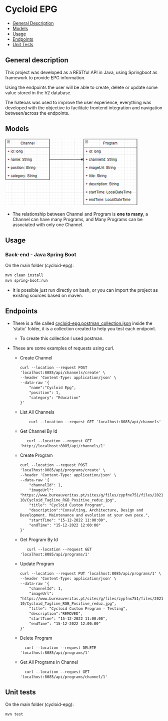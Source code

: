 # Cycloid EPG

- [General Description](#general_description)
- [Models](#models)
- [Usage](#usage)
- [Endpoints](#endpoints)
- [Unit Tests](#unit_tests)

## <a name="general_description">General description</a>
This project was developed as a RESTful API in Java, using Springboot as framework
to provide EPG information.

Using the endpoints the user will be able to create, delete or update some value stored
in the h2 database.

The hateoas was used to improve the user experience, everything was developed with the objective
to facilitate frontend integration and navigation between/across the endpoints.

## <a name="models">Models</a>

![models_cycloid_epg.png](/static/img_1.png)

- The relationship between Channel and Program is **one to many**, a Channel can have many Programs, and Many Programs
can be associated with only one Channel.

## <a name="usage">Usage</a>

### Back-end - Java Spring Boot
On the main folder (cycloid-epg):
```bash
mvn clean install
mvn spring-boot:run
```

- It is possible just run directly on bash, or you can import the project as existing sources based on maven.

## <a name="endpoints">Endpoints</a>

- There is a file called [cycloid-epg.postman_collection.json](/static/cycloid-epg.postman_collection.json) inside the 'static' folder, 
it is a collection created to help you test each endpoint.
  - To create this collection I used postman.


- These are some examples of requests using curl.

  - Create Channel
    ```curl
    curl --location --request POST 'localhost:8085/api/channels/create' \
    --header 'Content-Type: application/json' \
    --data-raw '{
        "name":"Cycloid Epg",
        "position": 1, 
        "category": "Education"
    }'
    ```
  - List All Channels
    ```curl
        curl --location --request GET 'localhost:8085/api/channels'
      ```

  - Get Channel By Id
      ```curl
         curl --location --request GET 'http://localhost:8085/api/channels/1'
      ```    

  - Create Program
    ```curl
    curl --location --request POST 'localhost:8085/api/programs/create' \
    --header 'Content-Type: application/json' \
    --data-raw '{
        "channelId": 1,
        "imageUrl": "https://www.bureauveritas.pt/sites/g/files/zypfnx751/files/2021-10/Cycloid_Tagline_RGB_Positive_reduz.jpg", 
        "title": "Cycloid Custom Program",
        "description":"Consulting, Architecture, Design and Development. Maintenance and evolution at your own pace.",
        "startTime": "15-12-2022 11:00:00", 
        "endTime": "15-12-2022 12:00:00"
    }'
    ```
  - Get Program By Id
      ```curl
         curl --location --request GET 'localhost:8085/api/programs/1'
      ```    
  - Update Program
    ```curl
    curl --location --request PUT 'localhost:8085/api/programs/1' \
    --header 'Content-Type: application/json' \
    --data-raw '{
        "channelId": 1,
        "imageUrl": "https://www.bureauveritas.pt/sites/g/files/zypfnx751/files/2021-10/Cycloid_Tagline_RGB_Positive_reduz.jpg", 
        "title": "Cycloid Custom Program - Testing",
        "description":"REMOVED",
        "startTime": "15-12-2022 11:00:00", 
        "endTime": "15-12-2022 12:00:00"
    }'
    ```
  - Delete Program
      ```curl
        curl --location --request DELETE 'localhost:8085/api/programs/1'
      ```    
  - Get All Programs in Channel
      ```curl
        curl --location --request GET 'localhost:8085/api/programs/channel/1'
      ```

## <a name="unit_tests">Unit tests</a>
On the main folder (cycloid-epg):
```bash
mvn test
```
